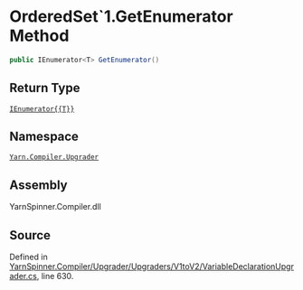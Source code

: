 <!-- This file was generated by a tool. Do not edit this file by hand. -->

# OrderedSet`1.GetEnumerator Method


```csharp
public IEnumerator<T> GetEnumerator()
```

## Return Type
[`IEnumerator{{T}}`](https://docs.microsoft.com/dotnet/api/System.Collections.Generic.IEnumerator{{T}})


## Namespace
[`Yarn.Compiler.Upgrader`](/api/csharp/yarn.compiler.upgrader/README.md)

## Assembly
YarnSpinner.Compiler.dll

## Source
Defined in [YarnSpinner.Compiler/Upgrader/Upgraders/V1toV2/VariableDeclarationUpgrader.cs](https://github.com/YarnSpinnerTool/YarnSpinner//blob/develop/YarnSpinner.Compiler/Upgrader/Upgraders/V1toV2/VariableDeclarationUpgrader.cs#L630), line 630.
